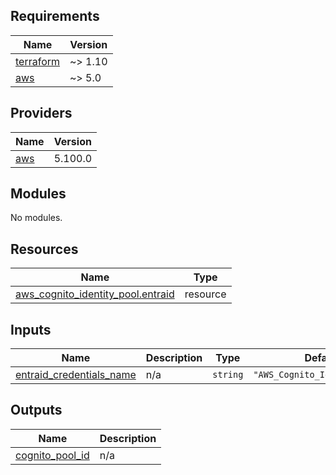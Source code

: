 <!-- BEGIN_TF_DOCS -->
## Requirements

| Name | Version |
|------|---------|
| <a name="requirement_terraform"></a> [terraform](#requirement\_terraform) | ~> 1.10 |
| <a name="requirement_aws"></a> [aws](#requirement\_aws) | ~> 5.0 |

## Providers

| Name | Version |
|------|---------|
| <a name="provider_aws"></a> [aws](#provider\_aws) | 5.100.0 |

## Modules

No modules.

## Resources

| Name | Type |
|------|------|
| [aws_cognito_identity_pool.entraid](https://registry.terraform.io/providers/hashicorp/aws/latest/docs/resources/cognito_identity_pool) | resource |

## Inputs

| Name | Description | Type | Default | Required |
|------|-------------|------|---------|:--------:|
| <a name="input_entraid_credentials_name"></a> [entraid\_credentials\_name](#input\_entraid\_credentials\_name) | n/a | `string` | `"AWS_Cognito_Identity_Pool"` | no |

## Outputs

| Name | Description |
|------|-------------|
| <a name="output_cognito_pool_id"></a> [cognito\_pool\_id](#output\_cognito\_pool\_id) | n/a |
<!-- END_TF_DOCS -->
